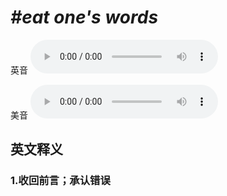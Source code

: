 # ***\#eat one's words*** 
英音
<audio src="./media/eat one’s words1_AAC.aac" controls="controls"></audio>

美音
<audio src="./media/eat one’s words2_AAC.aac" controls="controls"></audio>



  

英文释义
---
### 1.**收回前言；承认错误**  


